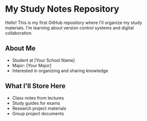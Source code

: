 # My Study Notes Repository

Hello! This is my first GitHub repository where I'll organize my study materials.
I'm learning about version control systems and digital collaboration.

## About Me
- Student at [Your School Name]
- Major: [Your Major]
- Interested in organizing and sharing knowledge

## What I'll Store Here
- Class notes from lectures
- Study guides for exams
- Research project materials
- Group project documents
